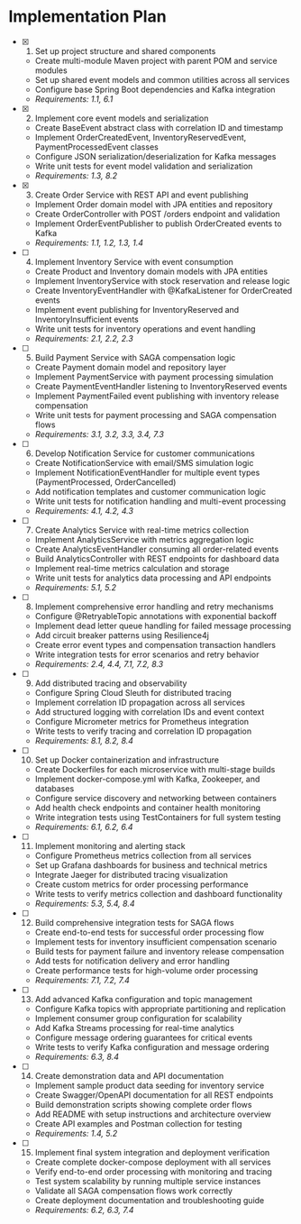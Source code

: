 # Implementation Plan

- [x] 1. Set up project structure and shared components

  - Create multi-module Maven project with parent POM and service modules
  - Set up shared event models and common utilities across all services
  - Configure base Spring Boot dependencies and Kafka integration
  - _Requirements: 1.1, 6.1_

- [x] 2. Implement core event models and serialization

  - Create BaseEvent abstract class with correlation ID and timestamp
  - Implement OrderCreatedEvent, InventoryReservedEvent, PaymentProcessedEvent classes
  - Configure JSON serialization/deserialization for Kafka messages
  - Write unit tests for event model validation and serialization
  - _Requirements: 1.3, 8.2_

- [x] 3. Create Order Service with REST API and event publishing

  - Implement Order domain model with JPA entities and repository
  - Create OrderController with POST /orders endpoint and validation
  - Implement OrderEventPublisher to publish OrderCreated events to Kafka
  - _Requirements: 1.1, 1.2, 1.3, 1.4_

- [ ] 4. Implement Inventory Service with event consumption

  - Create Product and Inventory domain models with JPA entities
  - Implement InventoryService with stock reservation and release logic
  - Create InventoryEventHandler with @KafkaListener for OrderCreated events
  - Implement event publishing for InventoryReserved and InventoryInsufficient events
  - Write unit tests for inventory operations and event handling
  - _Requirements: 2.1, 2.2, 2.3_

- [ ] 5. Build Payment Service with SAGA compensation logic

  - Create Payment domain model and repository layer
  - Implement PaymentService with payment processing simulation
  - Create PaymentEventHandler listening to InventoryReserved events
  - Implement PaymentFailed event publishing with inventory release compensation
  - Write unit tests for payment processing and SAGA compensation flows
  - _Requirements: 3.1, 3.2, 3.3, 3.4, 7.3_

- [ ] 6. Develop Notification Service for customer communications

  - Create NotificationService with email/SMS simulation logic
  - Implement NotificationEventHandler for multiple event types (PaymentProcessed, OrderCancelled)
  - Add notification templates and customer communication logic
  - Write unit tests for notification handling and multi-event processing
  - _Requirements: 4.1, 4.2, 4.3_

- [ ] 7. Create Analytics Service with real-time metrics collection

  - Implement AnalyticsService with metrics aggregation logic
  - Create AnalyticsEventHandler consuming all order-related events
  - Build AnalyticsController with REST endpoints for dashboard data
  - Implement real-time metrics calculation and storage
  - Write unit tests for analytics data processing and API endpoints
  - _Requirements: 5.1, 5.2_

- [ ] 8. Implement comprehensive error handling and retry mechanisms

  - Configure @RetryableTopic annotations with exponential backoff
  - Implement dead letter queue handling for failed message processing
  - Add circuit breaker patterns using Resilience4j
  - Create error event types and compensation transaction handlers
  - Write integration tests for error scenarios and retry behavior
  - _Requirements: 2.4, 4.4, 7.1, 7.2, 8.3_

- [ ] 9. Add distributed tracing and observability

  - Configure Spring Cloud Sleuth for distributed tracing
  - Implement correlation ID propagation across all services
  - Add structured logging with correlation IDs and event context
  - Configure Micrometer metrics for Prometheus integration
  - Write tests to verify tracing and correlation ID propagation
  - _Requirements: 8.1, 8.2, 8.4_

- [ ] 10. Set up Docker containerization and infrastructure

  - Create Dockerfiles for each microservice with multi-stage builds
  - Implement docker-compose.yml with Kafka, Zookeeper, and databases
  - Configure service discovery and networking between containers
  - Add health check endpoints and container health monitoring
  - Write integration tests using TestContainers for full system testing
  - _Requirements: 6.1, 6.2, 6.4_

- [ ] 11. Implement monitoring and alerting stack

  - Configure Prometheus metrics collection from all services
  - Set up Grafana dashboards for business and technical metrics
  - Integrate Jaeger for distributed tracing visualization
  - Create custom metrics for order processing performance
  - Write tests to verify metrics collection and dashboard functionality
  - _Requirements: 5.3, 5.4, 8.4_

- [ ] 12. Build comprehensive integration tests for SAGA flows

  - Create end-to-end tests for successful order processing flow
  - Implement tests for inventory insufficient compensation scenario
  - Build tests for payment failure and inventory release compensation
  - Add tests for notification delivery and error handling
  - Create performance tests for high-volume order processing
  - _Requirements: 7.1, 7.2, 7.4_

- [ ] 13. Add advanced Kafka configuration and topic management

  - Configure Kafka topics with appropriate partitioning and replication
  - Implement consumer group configuration for scalability
  - Add Kafka Streams processing for real-time analytics
  - Configure message ordering guarantees for critical events
  - Write tests to verify Kafka configuration and message ordering
  - _Requirements: 6.3, 8.4_

- [ ] 14. Create demonstration data and API documentation

  - Implement sample product data seeding for inventory service
  - Create Swagger/OpenAPI documentation for all REST endpoints
  - Build demonstration scripts showing complete order flows
  - Add README with setup instructions and architecture overview
  - Create API examples and Postman collection for testing
  - _Requirements: 1.4, 5.2_

- [ ] 15. Implement final system integration and deployment verification
  - Create complete docker-compose deployment with all services
  - Verify end-to-end order processing with monitoring and tracing
  - Test system scalability by running multiple service instances
  - Validate all SAGA compensation flows work correctly
  - Create deployment documentation and troubleshooting guide
  - _Requirements: 6.2, 6.3, 7.4_
